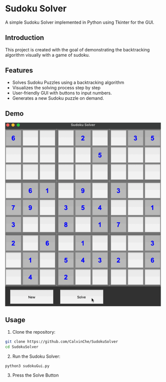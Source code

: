# Sudoku Solver
A simple Sudoku Solver implemented in Python using Tkinter for the GUI.

## Introduction
This project is created with the goal of demonstrating the backtracking algorithm visually with a game of sudoku.

## Features
- Solves Sudoku Puzzles using a backtracking algorithm
- Visualizes the solving process step by step
- User-friendly GUI with buttons to input numbers.
- Generates a new Sudoku puzzle on demand.

## Demo
![Sudoku grid being visually solved](./Solving.gif)

## Usage
1. Clone the repository:
```bash
git clone https://github.com/CalvinChe/SudokuSolver
cd SudokuSolver
```
2. Run the Sudoku Solver:
```bash
python3 sudokuGui.py
```
3. Press the Solve Button
